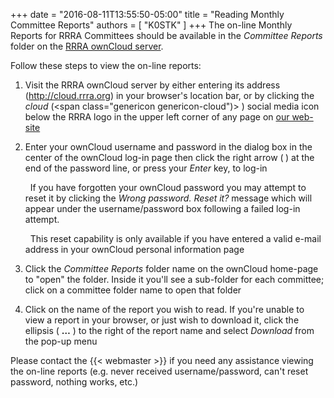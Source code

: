 +++
date = "2016-08-11T13:55:50-05:00"
title = "Reading Monthly Committee Reports"
authors = [ "K0STK" ]
+++
The on-line Monthly Reports for RRRA Committees should be available in the
*Committee Reports* folder on the
[RRRA ownCloud server](http://cloud.rrra.org/).
<!--more-->
Follow these steps to view the on-line reports:

1. Visit the RRRA ownCloud server by either entering its address
(http://cloud.rrra.org) in your browser's location bar, or by clicking the
*cloud* (<span class="genericon genericon-cloud")>&nbsp;</span>) social media icon below the RRRA logo in the upper left corner of any
page on [our web-site](http://rrra.org/)

1. Enter your ownCloud username and password in the dialog box in the center of the ownCloud log-in page then click the right arrow (<span style="font-weight:bold" class="genericon genericon-next">&nbsp;</span>) at the end of the password line, or press your *Enter* key, to log-in

    <span class="genericon genericon-star">&nbsp;</span> If you have forgotten your ownCloud password you may attempt to reset it by clicking the *Wrong password. Reset it?* message which will appear under the username/password box following a failed log-in attempt.

    <span class="genericon genericon-warning">&nbsp;</span> This reset capability is only available if you have entered a valid e-mail address in your ownCloud personal information page

1. Click the *Committee Reports* folder name on the ownCloud home-page to "open" the folder. Inside it you'll see a sub-folder for each committee; click on a committee folder name to open that folder

1. Click on the name of the report you wish to read.  If you're unable to view a report in your browser, or just wish to download it, click the ellipsis ( <span style="font-weight:bold">&#8230;</span> ) to the right of the report name and select *Download* from the pop-up menu

Please contact the {{< webmaster >}} if you need any assistance 
viewing the on-line reports (e.g. never received username/password, can't reset password, nothing works, etc.)

